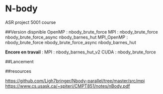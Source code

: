 # N-body
ASR project 5001 course

##Version dispnible
OpenMP : nbody_brute_force
MPI : nbody_brute_force nbody_brute_force_async nbody_barnes_hut
MPI_OpenMP : nbody_brute_force nbody_brute_force_async nbody_barnes_hut

__Encore en travail__ :
MPI : nbody_barnes_hut_v2
CUDA : nbody_brute_force

##Lancement



##resources

https://github.com/Ligh7bringer/Nbody-parallel/tree/master/src/mpi
https://www.cs.usask.ca/~spiteri/CMPT851/notes/nBody.pdf
